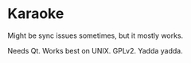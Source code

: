 # Karaoke

Might be sync issues sometimes, but it mostly works.

Needs Qt. Works best on UNIX. GPLv2. Yadda yadda.
